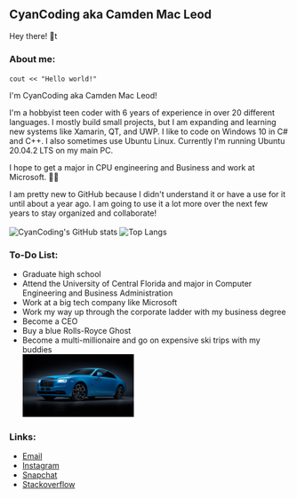 ## CyanCoding aka Camden Mac Leod
Hey there! 👋t


### About me:
`cout << "Hello world!"`

I'm CyanCoding aka Camden Mac Leod!

I'm a hobbyist teen coder with 6 years of experience in over 20 different languages. I mostly build small projects, but I am expanding and learning new systems like Xamarin, QT, and UWP. I like to code on Windows 10 in C# and C++. I also sometimes use Ubuntu Linux. Currently I'm running Ubuntu 20.04.2 LTS on my main PC.

I hope to get a major in CPU engineering and Business and work at Microsoft. 👨‍💻

I am pretty new to GitHub because I didn't understand it or have a use for it until about a year ago. I am going to use it a lot more over the next few years to stay organized and collaborate!<br><br>
![CyanCoding's GitHub stats](https://github-readme-stats.vercel.app/api?username=cyancoding&show_icons=true&include_all_commits=true&theme=cobalt)
![Top Langs](https://github-readme-stats.vercel.app/api/top-langs/?username=cyancoding&layout=compact&theme=cobalt)


### To-Do List:
- Graduate high school
- Attend the University of Central Florida and major in Computer Engineering and Business Administration
- Work at a big tech company like Microsoft
- Work my way up through the corporate ladder with my business degree
- Become a CEO
- Buy a blue Rolls-Royce Ghost
- Become a multi-millionaire and go on expensive ski trips with my buddies
<br><img src="https://github.com/CyanCoding/CyanCoding/blob/main/ghost.jpg" alt="Rolls-Royce Ghost" width="200">

### Links:
- [Email](mailto:skyecam21@gmail.com)
- [Instagram](https://www.instagram.com/its_actually_cam/)
- [Snapchat](https://www.snapchat.com/add/camden.macleod)
- [Stackoverflow](https://stackoverflow.com/users/8156202/cyancoding)

<!--
**CyanCoding/CyanCoding** is a ✨ _special_ ✨ repository because its `README.md` (this file) appears on your GitHub profile.

Here are some ideas to get you started:

- 🔭 I’m currently working on ...
- 🌱 I’m currently learning ...
- 👯 I’m looking to collaborate on ...
- 🤔 I’m looking for help with ...
- 💬 Ask me about ...
- 📫 How to reach me: ...
- 😄 Pronouns: ...
- ⚡ Fun fact: ...
-->

